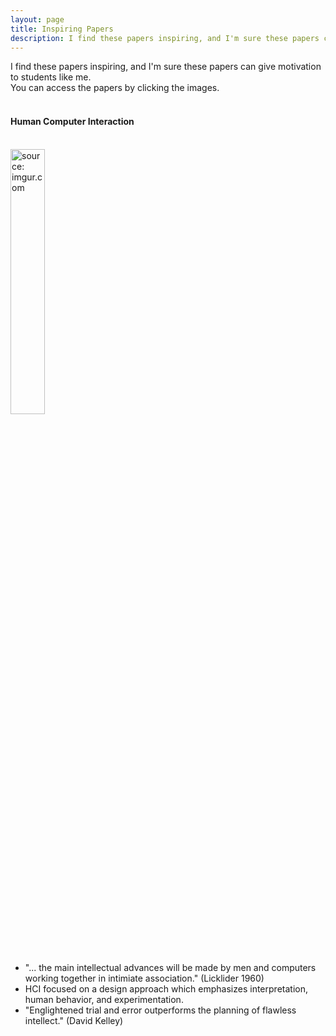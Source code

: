 ```yaml
---
layout: page
title: Inspiring Papers
description: I find these papers inspiring, and I'm sure these papers can give motivation to students like me.
---
```

I find these papers inspiring, and I'm sure these papers can give motivation to students like me.<br>
You can access the papers by clicking the images.<br>
<br>

#### Human Computer Interaction
<br>
<a href="https://pubsonline.informs.org/doi/pdf/10.1287/isre.2018.0784"><img src="https://i.imgur.com/DvRr2wu.jpg" width="33%" height="33%" title="source: imgur.com" /></a>

- "... the main intellectual advances will be made by men and computers working together in intimiate association." (Licklider 1960)
- HCI focused on a design approach which emphasizes interpretation, human behavior, and experimentation.
- "Englightened trial and error outperforms the planning of flawless intellect." (David Kelley)

